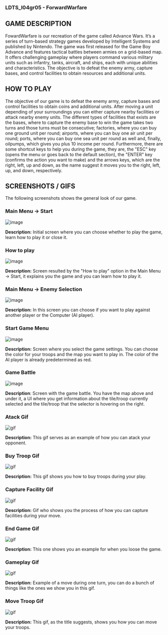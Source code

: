 ### LDTS_l04gr05 - ForwardWarfare

## GAME DESCRIPTION
FowardWarfare is our recreation of the game called Advance Wars. It’s a series of turn-based strategy games developed by Intelligent Systems and published by Nintendo. The game was first released for the Game Boy Advance and features tactical battles between armies on a grid-based map. It offers challenging gameplay where players command various military units such as infantry, tanks, aircraft, and ships, each with unique abilities and characteristics. The objective is to defeat the enemy army, capture bases, and control facilities to obtain resources and additional units. 

## HOW TO PLAY

The objective of our game is to defeat the enemy army, capture bases and control facilities to obtain coins and additional units. After moving a unit depending of your surroundings you can either capture nearby facilities or attack nearby enemy units.
The different types of facilities that exists are the bases, where to capture the enemy base to win the game takes two turns and those turns must be consecutive; factories, where you can buy one ground unit per round; airports, where you can buy one air unit per round; ports, where you can buy one sea unit per round as well and, finally, oilpumps, which gives you plus 10 income per round. 
Furthermore, there are some shortcut keys to help you during the game, they are, the "ESC" key (opens the menu or goes back to the default section), the "ENTER" key (confirms the action you want to make) and the arrows keys, which are the right, left, up and down, as the name suggest it moves you to the right, left, up, and down, respectively.


## SCREENSHOTS / GIFS
The following screenshots shows the general look of our game.

### Main Menu -> Start
![image](./docs/images/MainMenu_Start.png)


**Description:** Initial screen where you can choose whether to play the game, learn how to play it or close it.

### How to play
![image](./docs/images/HowToPlay.png)

**Description:** Screen resulted by the "How to play" option in the Main Menu -> Start, it explains you the game and you can learn how to play it.

### Main Menu -> Enemy Selection
![image](./docs/images/MainMenu_EnemySelection.png)

**Description:** In this screen you can choose if you want to play against another player or the Computer (AI player).

### Start Game Menu
![image](./docs/images/StartGame.png)

**Description:** Screen where you select the game settings. You can choose the color for your troops and the map you want to play in. The color of the AI player is already predetermined as red.

### Game Battle
![image](./docs/images/GameBattle.png)

**Description**: Screen with the game battle. You have the map above and under it, a UI where you get information about the tile/troop currently selected and the tile/troop that the selector is hovering on the right. 

### Atack Gif
![gif](./docs/gifs/Atack.gif)

**Description:** This gif serves as an example of how you can atack your opponent.

### Buy Troop Gif
![gif](./docs/gifs/BuyTroop.gif)

**Description:** This gif shows you how to buy troops during your play.

### Capture Facility Gif
![gif](./docs/gifs/CaptureFacility.gif)

**Description:** Gif who shows you the process of how you can capture facilities during your move.

### End Game Gif
![gif](./docs/gifs/EndGame.gif)

**Description:** This one shows you an example for when you loose the game.

### Gameplay Gif
![gif](./docs/gifs/Gameplay.gif)

**Description:** Example of a move during one turn, you can do a bunch of things like the ones we show you in this gif.

### Move Troop Gif
![gif](./docs/gifs/MoveTroop.gif)

**Description:** This gif, as the title suggests, shows you how you can move your troops.
